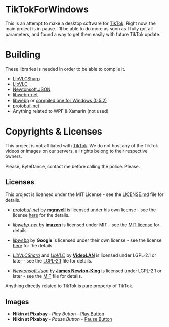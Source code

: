# TikTokForWindows
This is an attempt to make a desktop software for [TikTok](https://www.tiktok.com/).
Right now, the main project is in pause. I'll be able to do more as soon as I fully got all parameters, and found a way to get them easily with future TikTok update. 

# Building

These libraries is needed in order to be able to compile it.
* [LibVLCSharp](https://github.com/videolan/libvlcsharp)
* [LibVLC](https://code.videolan.org/videolan/libvlc-nuget)
* [Newtonsoft.JSON](https://www.nuget.org/packages/Newtonsoft.Json)
* [libwebp-net](https://github.com/imazen/libwebp-net)
* [libwebp](https://github.com/webmproject/libwebp) or [compiled one for Windows (0.5.2)](https://s3.amazonaws.com/resizer-dynamic-downloads/webp/0.5.2/x86_64/libwebp.dll)
* [protobuf-net](https://github.com/protobuf-net/protobuf-net)
* Anything related to WPF & Xamarin (not used)

# Copyrights & Licenses
This project is not affiliated with [TikTok](https://www.tiktok.com/). We do not host any of the TikTok videos or images on our servers, all rights belong to their respective owners.

Please, ByteDance, contact me before calling the police. Please.
## Licenses
This project is licensed under the MIT License - see the [LICENSE.md](LICENSE.md) file for details.

* *[protobuf-net](https://github.com/protobuf-net/protobuf-net)* by **[mgravell](https://github.com/mgravell)** is licensed under his own license - see the license [here](https://github.com/protobuf-net/protobuf-net/blob/master/Licence.txt) for the details. 

* *[libwebp-net](https://github.com/imazen/libwebp-net)* by **[imazen](https://github.com/imazen)** is licensed under MIT - see the [MIT license](https://github.com/imazen/libwebp-net#license) for details.

* *[libwebp](https://github.com/webmproject/libwebp)* by **Google** is licensed under their own license - see the license [here](https://github.com/webmproject/libwebp/blob/master/COPYING) for the details.

* *[LibVLCSharp](https://github.com/videolan/libvlcsharp)* and *[LibVLC](https://code.videolan.org/videolan/libvlc-nuget)* by **[VideoLAN](https://github.com/videolan)** is licensed under LGPL-2.1 or later - see the [LGPL-2.1](https://licenses.nuget.org/LGPL-2.1-or-later) file for details.

* *[Newtonsoft.Json](https://github.com/JamesNK/Newtonsoft.Json)* by **[James Newton-King](https://github.com/JamesNK)** is licensed under LGPL-2.1 or later - see the [MIT](https://licenses.nuget.org/MIT) file for details.

Anything directly related to TikTok is pure property of TikTok. 

## Images
* **Nikin at Pixabay** - *Play Button* - [Play Button](https://pixabay.com/vectors/play-button-button-play-sign-audio-2138735/)
* **Nikin at Pixabay** - *Pause Button* - [Pause Button](https://pixabay.com/vectors/pause-button-pause-icon-icon-2148106/)
